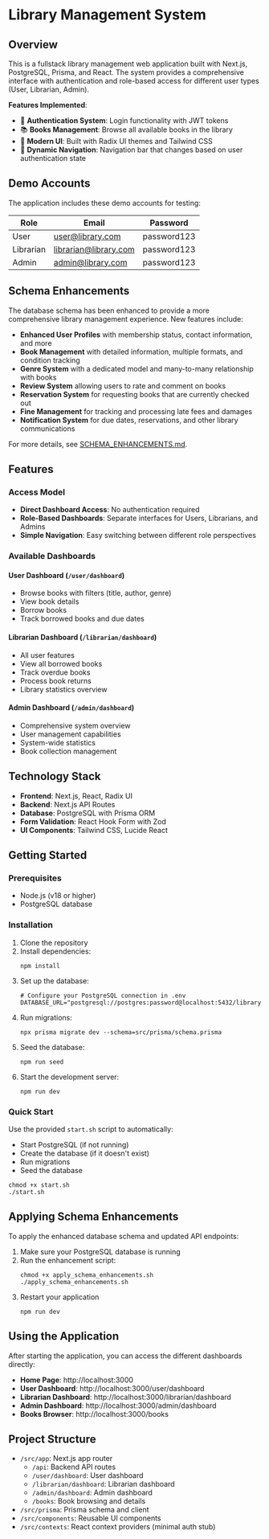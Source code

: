 # Library Management System

## Overview

This is a fullstack library management web application built with Next.js, PostgreSQL, Prisma, and React. The system provides a comprehensive interface with authentication and role-based access for different user types (User, Librarian, Admin).

**Features Implemented**:

- 🔐 **Authentication System**: Login functionality with JWT tokens
- 📚 **Books Management**: Browse all available books in the library
- 🎨 **Modern UI**: Built with Radix UI themes and Tailwind CSS
- 🔄 **Dynamic Navigation**: Navigation bar that changes based on user authentication state

## Demo Accounts

The application includes these demo accounts for testing:

| Role      | Email                 | Password    |
| --------- | --------------------- | ----------- |
| User      | user@library.com      | password123 |
| Librarian | librarian@library.com | password123 |
| Admin     | admin@library.com     | password123 |

## Schema Enhancements

The database schema has been enhanced to provide a more comprehensive library management experience. New features include:

- **Enhanced User Profiles** with membership status, contact information, and more
- **Book Management** with detailed information, multiple formats, and condition tracking
- **Genre System** with a dedicated model and many-to-many relationship with books
- **Review System** allowing users to rate and comment on books
- **Reservation System** for requesting books that are currently checked out
- **Fine Management** for tracking and processing late fees and damages
- **Notification System** for due dates, reservations, and other library communications

For more details, see [SCHEMA_ENHANCEMENTS.md](./SCHEMA_ENHANCEMENTS.md).

## Features

### Access Model

- **Direct Dashboard Access**: No authentication required
- **Role-Based Dashboards**: Separate interfaces for Users, Librarians, and Admins
- **Simple Navigation**: Easy switching between different role perspectives

### Available Dashboards

#### User Dashboard (`/user/dashboard`)

- Browse books with filters (title, author, genre)
- View book details
- Borrow books
- Track borrowed books and due dates

#### Librarian Dashboard (`/librarian/dashboard`)

- All user features
- View all borrowed books
- Track overdue books
- Process book returns
- Library statistics overview

#### Admin Dashboard (`/admin/dashboard`)

- Comprehensive system overview
- User management capabilities
- System-wide statistics
- Book collection management

## Technology Stack

- **Frontend**: Next.js, React, Radix UI
- **Backend**: Next.js API Routes
- **Database**: PostgreSQL with Prisma ORM
- **Form Validation**: React Hook Form with Zod
- **UI Components**: Tailwind CSS, Lucide React

## Getting Started

### Prerequisites

- Node.js (v18 or higher)
- PostgreSQL database

### Installation

1. Clone the repository
2. Install dependencies:
   ```
   npm install
   ```
3. Set up the database:
   ```
   # Configure your PostgreSQL connection in .env
   DATABASE_URL="postgresql://postgres:password@localhost:5432/library_management"
   ```
4. Run migrations:
   ```
   npx prisma migrate dev --schema=src/prisma/schema.prisma
   ```
5. Seed the database:
   ```
   npm run seed
   ```
6. Start the development server:
   ```
   npm run dev
   ```

### Quick Start

Use the provided `start.sh` script to automatically:

- Start PostgreSQL (if not running)
- Create the database (if it doesn't exist)
- Run migrations
- Seed the database

```
chmod +x start.sh
./start.sh
```

## Applying Schema Enhancements

To apply the enhanced database schema and updated API endpoints:

1. Make sure your PostgreSQL database is running
2. Run the enhancement script:
   ```
   chmod +x apply_schema_enhancements.sh
   ./apply_schema_enhancements.sh
   ```
3. Restart your application
   ```
   npm run dev
   ```

## Using the Application

After starting the application, you can access the different dashboards directly:

- **Home Page**: http://localhost:3000
- **User Dashboard**: http://localhost:3000/user/dashboard
- **Librarian Dashboard**: http://localhost:3000/librarian/dashboard
- **Admin Dashboard**: http://localhost:3000/admin/dashboard
- **Books Browser**: http://localhost:3000/books

## Project Structure

- `/src/app`: Next.js app router
  - `/api`: Backend API routes
  - `/user/dashboard`: User dashboard
  - `/librarian/dashboard`: Librarian dashboard
  - `/admin/dashboard`: Admin dashboard
  - `/books`: Book browsing and details
- `/src/prisma`: Prisma schema and client
- `/src/components`: Reusable UI components
- `/src/contexts`: React context providers (minimal auth stub)
